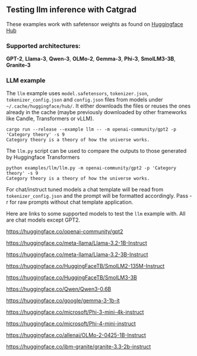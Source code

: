## Testing llm inference with Catgrad

These examples work with safetensor weights as found on [Huggingface Hub](https://huggingface.co/models)

### Supported architectures: ###

**GPT-2**, **Llama-3**, **Qwen-3**, **OLMo-2**, **Gemma-3**, **Phi-3**, **SmolLM3-3B**, **Granite-3**

### LLM example ###

The `llm` example uses `model.safetensors`, `tokenizer.json`, `tokenizer_config.json` and `config.json` files from models under  `~/.cache/huggingface/hub/`.
It either downloads the files or reuses the ones already in the cache (maybe previously downloaded by other frameworks like Candle, Transformers or vLLM).

```
cargo run --release --example llm -- -m openai-community/gpt2 -p 'Category theory' -s 9
Category theory is a theory of how the universe works.
```

The `llm.py` script can be used to compare the outputs to those generated by Huggingface Transformers
```
python examples/llm/llm.py -m openai-community/gpt2 -p 'Category theory' -s 9
Category theory is a theory of how the universe works.
```

For chat/instruct tuned models a chat template will be read from `tokenizer_config.json` and the prompt will be formatted accordingly.
Pass -r for raw prompts without chat template application.

Here are links to some supported models to test the `llm` example with. All are chat models except GPT2.

<https://huggingface.co/openai-community/gpt2>

<https://huggingface.co/meta-llama/Llama-3.2-1B-Instruct>

<https://huggingface.co/meta-llama/Llama-3.2-3B-Instruct>

<https://huggingface.co/HuggingFaceTB/SmolLM2-135M-Instruct>

<https://huggingface.co/HuggingFaceTB/SmolLM3-3B>

<https://huggingface.co/Qwen/Qwen3-0.6B>

<https://huggingface.co/google/gemma-3-1b-it>

<https://huggingface.co/microsoft/Phi-3-mini-4k-instruct>

<https://huggingface.co/microsoft/Phi-4-mini-instruct>

<https://huggingface.co/allenai/OLMo-2-0425-1B-Instruct>

<https://huggingface.co/ibm-granite/granite-3.3-2b-instruct>
